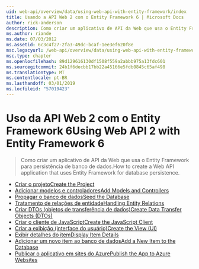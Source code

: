 ```yaml
---
uid: web-api/overview/data/using-web-api-with-entity-framework/index
title: Usando a API Web 2 com o Entity Framework 6 | Microsoft Docs
author: rick-anderson
description: Como criar um aplicativo de API da Web que usa o Entity Framework para persistência de banco de dados.
ms.author: riande
ms.date: 07/03/2012
ms.assetid: 6c3c4f27-2fa3-49dc-bcaf-1ee3ef620f8e
msc.legacyurl: /web-api/overview/data/using-web-api-with-entity-framework
msc.type: chapter
ms.openlocfilehash: 89d129616130df1508f559a2abbb975a13fdc601
ms.sourcegitcommit: 24b1f6decbb17bb22a45166e5fdb0845c65af498
ms.translationtype: MT
ms.contentlocale: pt-BR
ms.lasthandoff: 03/01/2019
ms.locfileid: "57019423"
---
```

<a name="using-web-api-2-with-entity-framework-6"></a><span data-ttu-id="30232-103">Uso da API Web 2 com o Entity Framework 6</span><span class="sxs-lookup"><span data-stu-id="30232-103">Using Web API 2 with Entity Framework 6</span></span>
====================
> <span data-ttu-id="30232-104">Como criar um aplicativo de API da Web que usa o Entity Framework para persistência de banco de dados.</span><span class="sxs-lookup"><span data-stu-id="30232-104">How to create a Web API application that uses Entity Framework for database persistence.</span></span>


- [<span data-ttu-id="30232-105">Criar o projeto</span><span class="sxs-lookup"><span data-stu-id="30232-105">Create the Project</span></span>](part-1.md)
- [<span data-ttu-id="30232-106">Adicionar modelos e controladores</span><span class="sxs-lookup"><span data-stu-id="30232-106">Add Models and Controllers</span></span>](part-2.md)
- [<span data-ttu-id="30232-107">Propagar o banco de dados</span><span class="sxs-lookup"><span data-stu-id="30232-107">Seed the Database</span></span>](part-3.md)
- [<span data-ttu-id="30232-108">Tratamento de relações de entidade</span><span class="sxs-lookup"><span data-stu-id="30232-108">Handling Entity Relations</span></span>](part-4.md)
- [<span data-ttu-id="30232-109">Criar DTOs (objetos de transferência de dados)</span><span class="sxs-lookup"><span data-stu-id="30232-109">Create Data Transfer Objects (DTOs)</span></span>](part-5.md)
- [<span data-ttu-id="30232-110">Criar o cliente de JavaScript</span><span class="sxs-lookup"><span data-stu-id="30232-110">Create the JavaScript Client</span></span>](part-6.md)
- [<span data-ttu-id="30232-111">Criar a exibição (interface do usuário)</span><span class="sxs-lookup"><span data-stu-id="30232-111">Create the View (UI)</span></span>](part-7.md)
- [<span data-ttu-id="30232-112">Exibir detalhes do item</span><span class="sxs-lookup"><span data-stu-id="30232-112">Display Item Details</span></span>](part-8.md)
- [<span data-ttu-id="30232-113">Adicionar um novo item ao banco de dados</span><span class="sxs-lookup"><span data-stu-id="30232-113">Add a New Item to the Database</span></span>](part-9.md)
- [<span data-ttu-id="30232-114">Publicar o aplicativo em sites do Azure</span><span class="sxs-lookup"><span data-stu-id="30232-114">Publish the App to Azure Websites</span></span>](part-10.md)

